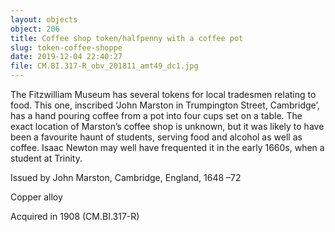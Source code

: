 ```yaml
---
layout: objects
object: 206
title: Coffee shop token/halfpenny with a coffee pot
slug: token-coffee-shoppe
date: 2019-12-04 22:40:27
file: CM.BI.317-R_obv_201811_amt49_dc1.jpg
---
```

The Fitzwilliam Museum has several tokens for local tradesmen relating to food. This one,  inscribed ‘John Marston in Trumpington Street, Cambridge’, has a hand pouring coffee from a pot into four cups set on a table. The exact location of Marston’s coffee shop is unknown, but it was likely to have been a favourite haunt of students, serving food and alcohol as well as coffee. Isaac Newton may well have frequented it in the early 1660s, when a student at Trinity.  

Issued by John Marston, Cambridge, England, 1648 –72  

Copper alloy  

Acquired in 1908 (CM.BI.317-R)
